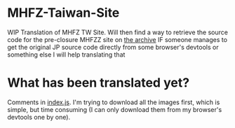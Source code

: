 
# MHFZ-Taiwan-Site

WIP Translation of MHFZ TW Site. Will then find a way to retrieve the source code for the pre-closure MHFZZ site on [the archive](https://web.archive.org/web/20191218005522/http://www.mhf-z.jp/index.html)
IF someone manages to get the original JP source code directly from some browser's devtools or something else I will help translating that

# What has been translated yet?

Comments in [index.js](scripts/index.js).
I'm trying to download all the images first, which is simple, but time consuming (I can only download them from my browser's devtools one by one).
